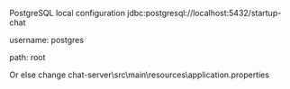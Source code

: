 PostgreSQL local configuration jdbc:postgresql://localhost:5432/startup-chat

username: postgres

path: root

Or else change chat-server\src\main\resources\application.properties

